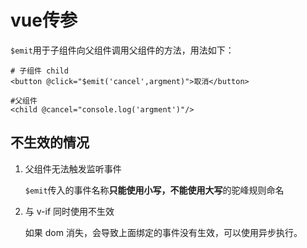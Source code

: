 # vue传参

`$emit`用于子组件向父组件调用父组件的方法，用法如下：

```
# 子组件 child
<button @click="$emit('cancel',argment)">取消</button>

#父组件
<child @cancel="console.log('argment')"/>
```

## 不生效的情况

1. 父组件无法触发监听事件

   `$emit`传入的事件名称**只能使用小写，不能使用大写**的驼峰规则命名

2. 与 v-if 同时使用不生效

   如果 dom 消失，会导致上面绑定的事件没有生效，可以使用异步执行。

